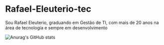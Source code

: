 # Rafael-Eleuterio-tec
Sou Rafael Eleuterio, graduando em Gestão de  TI, com mais de 20 anos na área de tecnologia e sempre em desenvolvimento

![Anurag's GitHub stats](https://github-readme-stats.vercel.app/api?username=RafaelEleuterio-tec&show_icons=true&theme=transparent)

